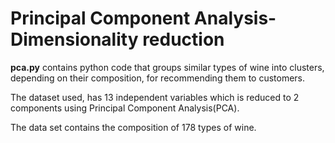 # Principal Component Analysis- Dimensionality reduction
**pca.py** contains python code that groups similar types of wine into clusters, depending on their composition, for recommending them to customers.

The dataset used, has 13 independent variables which is reduced to 2 components using Principal Component Analysis(PCA).

The data set contains the composition of 178 types of wine.
